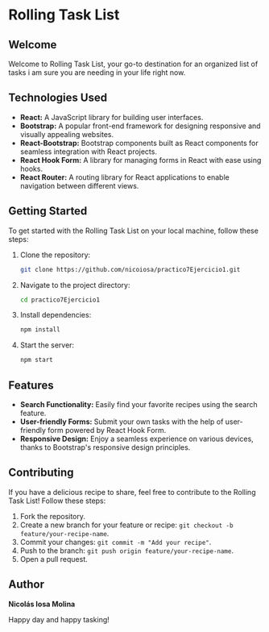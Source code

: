 # Rolling Task List

## Welcome

Welcome to Rolling Task List, your go-to destination for an organized list of tasks i am sure you are needing in your life right now.

## Technologies Used

- **React:** A JavaScript library for building user interfaces.
- **Bootstrap:** A popular front-end framework for designing responsive and visually appealing websites.
- **React-Bootstrap:** Bootstrap components built as React components for seamless integration with React projects.
- **React Hook Form:** A library for managing forms in React with ease using hooks.
- **React Router:** A routing library for React applications to enable navigation between different views.

## Getting Started

To get started with the Rolling Task List on your local machine, follow these steps:

1. Clone the repository:
   ```bash
   git clone https://github.com/nicoiosa/practico7Ejercicio1.git
   
2. Navigate to the project directory:
   ```bash
   cd practico7Ejercicio1
   
3. Install dependencies:
   ```bash
   npm install
   
4. Start the server:
   ```bash
   npm start

## Features

- **Search Functionality:** Easily find your favorite recipes using the search feature.
- **User-friendly Forms:** Submit your own tasks with the help of user-friendly form powered by React Hook Form.
- **Responsive Design:** Enjoy a seamless experience on various devices, thanks to Bootstrap's responsive design principles.

## Contributing

If you have a delicious recipe to share, feel free to contribute to the Rolling Task List! Follow these steps:

1. Fork the repository.
2. Create a new branch for your feature or recipe: `git checkout -b feature/your-recipe-name`.
3. Commit your changes: `git commit -m "Add your recipe"`.
4. Push to the branch: `git push origin feature/your-recipe-name`.
5. Open a pull request.

## Author

**Nicolás Iosa Molina**

Happy day and happy tasking! 

